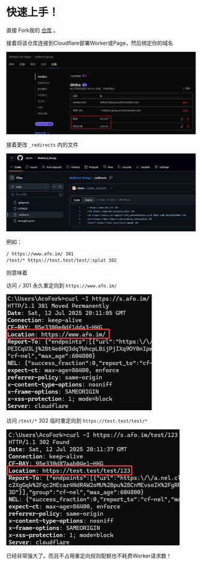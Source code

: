 
# 快速上手！

直接 Fork我的 [仓库](https://github.com/afoim/Redirect_Group) 。

接着将该仓库连接到Cloudflare部署Worker或Page，然后绑定你的域名

![](../assets/images/0c99399a-5d25-4372-9f9b-79767c32d150.webp)

接着更改 `_redirects` 内的文件

![](../assets/images/f9476b1d-b047-441b-a742-58124032a91b.webp)

例如： 

```bash
/ https://www.afo.im/ 301
/test/* https://test.test/test/:splat 302
```

则意味着

访问 `/` 301 永久重定向到 `https://www.afo.im/` 

![](../assets/images/3f49855c-6835-423d-805c-4758f232d136.webp)

访问 `/test/*` 302 临时重定向到 `https://test.test/test/*`

![](../assets/images/f018f75a-83ae-435e-9fce-d81d331f6d2f.webp)

已经非常强大了。而且不占用重定向规则配额也不耗费Worker请求数！
